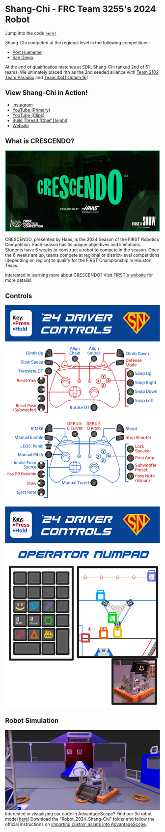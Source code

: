 # Shang-Chi - FRC Team 3255's 2024 Robot
Jump into the code [`here!`](src/main/java/frc/robot)


Shang-Chi competed at the regional level in the following competitions: 
- [Port Hueneme](https://www.thebluealliance.com/event/2024caph)
- [San Diego](https://www.thebluealliance.com/event/2024casd)

At the end of qualification matches at SDR, Shang-Chi ranked 2nd of 51 teams. We ultimately placed 4th as the 2nd seeded alliance with [Team 2102 Team Paradox](https://www.thebluealliance.com/team/2102/2024) and [Team 3341 Option 16](https://www.thebluealliance.com/team/3341/2024)!

## View Shang-Chi in Action!
- [Instagram](https://www.instagram.com/frcteam3255/) 
- [YouTube (Primary)](https://www.youtube.com/@FRC3255)
- [YouTube (Clips)](https://www.youtube.com/@FRC3255Clips)
- [Build Thread (Chief Delphi)](https://www.chiefdelphi.com/t/frc-3255-supernurds-2024-build-thread/447181)
- [Website](https://supernurds.com)

## What is CRESCENDO?
![Crescendo Banner](src/main/assets/FRC_SocialDLC_FB_Post.png)

CRESCENDO, presented by Haas, is the 2024 Season of the FIRST Robotics Competition. Each season has its unique objectives and limitations. 
Students have 6 weeks to construct a robot to compete in the season. Once the 6 weeks are up, teams compete at regional or district-level 
competitions (depending on region) to qualify for the FIRST Championship in Houston, Texas.

Interested in learning more about CRESCENDO? Visit [FIRST's website](https://www.firstinspires.org/robotics/frc/game-and-season) for more details!

## Controls
![Controllers](src/main/assets/controllerMap2024.png)
![Numpad](src/main/assets/numpadMap2024.png)

## Robot Simulation
![Photo of Shang-Chi in Sim](src/main/assets/simPhoto.png)
Interested in visualizing our code in AdvantageScope? Find our 3d robot model [here]()! Download the "Robot_2024_Shang-Chi" folder and follow the official instructions on [importing custom assets into AdvantageScope](https://github.com/Mechanical-Advantage/AdvantageScope/blob/main/docs/CUSTOM-ASSETS.md#custom-assets).
